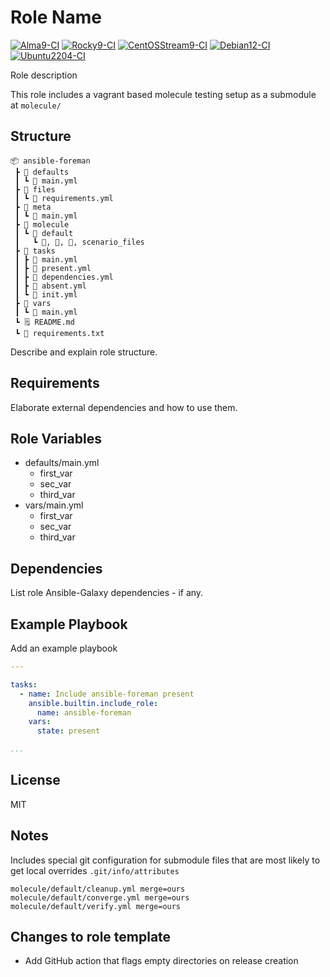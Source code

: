# Role Name

[![Alma9-CI](https://github.com/philnewm/ansible-role-template/actions/workflows/alma9-ci-caller.yml/badge.svg)](https://github.com/philnewm/ansible-role-template/actions/workflows/alma9-ci-caller.yml)  [![Rocky9-CI](https://github.com/philnewm/ansible-role-template/actions/workflows/rocky9-ci-caller.yml/badge.svg)](https://github.com/philnewm/ansible-role-template/actions/workflows/rocky9-ci-caller.yml)  [![CentOSStream9-CI](https://github.com/philnewm/ansible-role-template/actions/workflows/centosstream9-ci-caller.yml/badge.svg)](https://github.com/philnewm/ansible-role-template/actions/workflows/centosstream9-ci-caller.yml)  [![Debian12-CI](https://github.com/philnewm/ansible-role-template/actions/workflows/debian12-ci-caller.yml/badge.svg)](https://github.com/philnewm/ansible-role-template/actions/workflows/debian12-ci-caller.yml)  [![Ubuntu2204-CI](https://github.com/philnewm/ansible-role-template/actions/workflows/ubuntu2204-ci-caller.yml/badge.svg)](https://github.com/philnewm/ansible-role-template/actions/workflows/ubuntu2204-ci-caller.yml)

Role description

This role includes a vagrant based molecule testing setup as a submodule at `molecule/`

## Structure

```code
📦 ansible-foreman
 ┣ 📂 defaults
 ┃ ┗ 📜 main.yml
 ┣ 📂 files
 ┃ ┗ 📜 requirements.yml
 ┣ 📂 meta
 ┃ ┗ 📜 main.yml
 ┣ 📂 molecule
 ┃ ┗ 📂 default
 ┃   ┗ 📜, 📜, 📜, scenario_files
 ┣ 📂 tasks
 ┃ ┣ 📜 main.yml
 ┃ ┣ 📜 present.yml
 ┃ ┣ 📜 dependencies.yml
 ┃ ┣ 📜 absent.yml
 ┃ ┗ 📜 init.yml
 ┣ 📂 vars
 ┃ ┗ 📜 main.yml
 ┗ 🗒️ README.md
 ┗ 📓 requirements.txt

```

Describe and explain role structure.

## Requirements

Elaborate external dependencies and how to use them.

## Role Variables

* defaults/main.yml
  * first_var
  * sec_var
  * third_var
* vars/main.yml
  * first_var
  * sec_var
  * third_var

## Dependencies

List role Ansible-Galaxy dependencies - if any.

## Example Playbook

Add an example playbook

```yaml
---

tasks:
  - name: Include ansible-foreman present
    ansible.builtin.include_role:
      name: ansible-foreman
    vars:
      state: present

...
```

## License

MIT

## Notes

Includes special git configuration for submodule files that are most likely to get local overrides
`.git/info/attributes`

```code
molecule/default/cleanup.yml merge=ours
molecule/default/converge.yml merge=ours
molecule/default/verify.yml merge=ours
```

## Changes to role template

* Add GitHub action that flags empty directories on release creation
